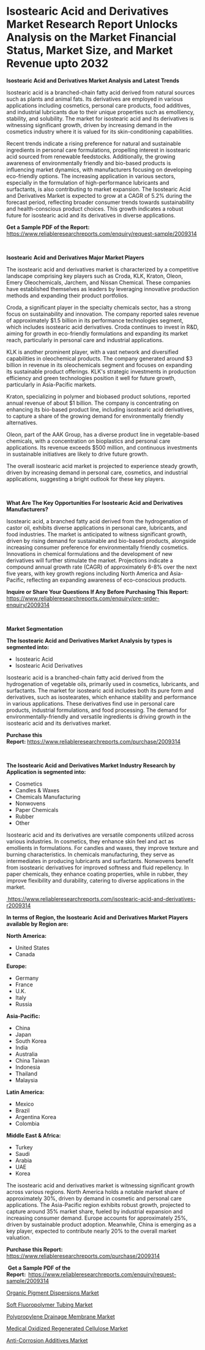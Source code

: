 <p><h1>Isostearic Acid and Derivatives Market Research Report Unlocks Analysis on the Market Financial Status, Market Size, and Market Revenue upto 2032</h1></p><p><strong>Isostearic Acid and Derivatives Market Analysis and Latest Trends</strong></p>
<p><p>Isostearic acid is a branched-chain fatty acid derived from natural sources such as plants and animal fats. Its derivatives are employed in various applications including cosmetics, personal care products, food additives, and industrial lubricants due to their unique properties such as emolliency, stability, and solubility. The market for isostearic acid and its derivatives is witnessing significant growth, driven by increasing demand in the cosmetics industry where it is valued for its skin-conditioning capabilities.</p><p>Recent trends indicate a rising preference for natural and sustainable ingredients in personal care formulations, propelling interest in isostearic acid sourced from renewable feedstocks. Additionally, the growing awareness of environmentally friendly and bio-based products is influencing market dynamics, with manufacturers focusing on developing eco-friendly options. The increasing application in various sectors, especially in the formulation of high-performance lubricants and surfactants, is also contributing to market expansion. The Isostearic Acid and Derivatives Market is expected to grow at a CAGR of 5.2% during the forecast period, reflecting broader consumer trends towards sustainability and health-conscious product choices. This growth indicates a robust future for isostearic acid and its derivatives in diverse applications.</p></p>
<p><strong>Get a Sample PDF of the Report:&nbsp;</strong> <a href="https://www.reliableresearchreports.com/enquiry/request-sample/2009314?utm_campaign=102&utm_medium=2&utm_source=Github&utm_content=ia&utm_term=05022025&utm_id=isostearic-acid-and-derivatives">https://www.reliableresearchreports.com/enquiry/request-sample/2009314</a></p>
<p>&nbsp;</p>
<p><strong>Isostearic Acid and Derivatives Major Market Players</strong></p>
<p><p>The isostearic acid and derivatives market is characterized by a competitive landscape comprising key players such as Croda, KLK, Kraton, Oleon, Emery Oleochemicals, Jarchem, and Nissan Chemical. These companies have established themselves as leaders by leveraging innovative production methods and expanding their product portfolios.</p><p>Croda, a significant player in the specialty chemicals sector, has a strong focus on sustainability and innovation. The company reported sales revenue of approximately $1.5 billion in its performance technologies segment, which includes isostearic acid derivatives. Croda continues to invest in R&D, aiming for growth in eco-friendly formulations and expanding its market reach, particularly in personal care and industrial applications.</p><p>KLK is another prominent player, with a vast network and diversified capabilities in oleochemical products. The company generated around $3 billion in revenue in its oleochemicals segment and focuses on expanding its sustainable product offerings. KLK's strategic investments in production efficiency and green technologies position it well for future growth, particularly in Asia-Pacific markets.</p><p>Kraton, specializing in polymer and biobased product solutions, reported annual revenue of about $1 billion. The company is concentrating on enhancing its bio-based product line, including isostearic acid derivatives, to capture a share of the growing demand for environmentally friendly alternatives.</p><p>Oleon, part of the AAK Group, has a diverse product line in vegetable-based chemicals, with a concentration on bioplastics and personal care applications. Its revenue exceeds $500 million, and continuous investments in sustainable initiatives are likely to drive future growth.</p><p>The overall isostearic acid market is projected to experience steady growth, driven by increasing demand in personal care, cosmetics, and industrial applications, suggesting a bright outlook for these key players.</p></p>
<p>&nbsp;</p>
<p><strong>What Are The Key Opportunities For Isostearic Acid and Derivatives Manufacturers?</strong></p>
<p><p>Isostearic acid, a branched fatty acid derived from the hydrogenation of castor oil, exhibits diverse applications in personal care, lubricants, and food industries. The market is anticipated to witness significant growth, driven by rising demand for sustainable and bio-based products, alongside increasing consumer preference for environmentally friendly cosmetics. Innovations in chemical formulations and the development of new derivatives will further stimulate the market. Projections indicate a compound annual growth rate (CAGR) of approximately 6-8% over the next five years, with key growth regions including North America and Asia-Pacific, reflecting an expanding awareness of eco-conscious products.</p></p>
<p><strong>Inquire or Share Your Questions If Any Before Purchasing This Report:</strong> <a href="https://www.reliableresearchreports.com/enquiry/pre-order-enquiry/2009314?utm_campaign=102&utm_medium=2&utm_source=Github&utm_content=ia&utm_term=05022025&utm_id=isostearic-acid-and-derivatives">https://www.reliableresearchreports.com/enquiry/pre-order-enquiry/2009314</a></p>
<p>&nbsp;</p>
<p><strong>Market Segmentation</strong></p>
<p><strong>The Isostearic Acid and Derivatives Market Analysis by types is segmented into:</strong></p>
<p><ul><li>Isostearic Acid</li><li>Isostearic Acid Derivatives</li></ul></p>
<p><p>Isostearic acid is a branched-chain fatty acid derived from the hydrogenation of vegetable oils, primarily used in cosmetics, lubricants, and surfactants. The market for isostearic acid includes both its pure form and derivatives, such as isostearates, which enhance stability and performance in various applications. These derivatives find use in personal care products, industrial formulations, and food processing. The demand for environmentally-friendly and versatile ingredients is driving growth in the isostearic acid and its derivatives market.</p></p>
<p><strong>Purchase this Report:&nbsp;</strong><a href="https://www.reliableresearchreports.com/purchase/2009314?utm_campaign=102&utm_medium=2&utm_source=Github&utm_content=ia&utm_term=05022025&utm_id=isostearic-acid-and-derivatives">https://www.reliableresearchreports.com/purchase/2009314</a></p>
<p>&nbsp;</p>
<p><strong>The Isostearic Acid and Derivatives Market Industry Research by Application is segmented into:</strong></p>
<p><ul><li>Cosmetics</li><li>Candles & Waxes</li><li>Chemicals Manufacturing</li><li>Nonwovens</li><li>Paper Chemicals</li><li>Rubber</li><li>Other</li></ul></p>
<p><p>Isostearic acid and its derivatives are versatile components utilized across various industries. In cosmetics, they enhance skin feel and act as emollients in formulations. For candles and waxes, they improve texture and burning characteristics. In chemicals manufacturing, they serve as intermediates in producing lubricants and surfactants. Nonwovens benefit from isostearic derivatives for improved softness and fluid repellency. In paper chemicals, they enhance coating properties, while in rubber, they improve flexibility and durability, catering to diverse applications in the market.</p></p>
<p><a href="https://www.reliableresearchreports.com/isostearic-acid-and-derivatives-r2009314?utm_campaign=102&utm_medium=2&utm_source=Github&utm_content=ia&utm_term=05022025&utm_id=isostearic-acid-and-derivatives">&nbsp;https://www.reliableresearchreports.com/isostearic-acid-and-derivatives-r2009314</a></p>
<p><strong>In terms of Region, the Isostearic Acid and Derivatives Market Players available by Region are:</strong></p>
<p>
    <p> <strong> North America: </strong>
        <ul>
            <li>United States</li>
            <li>Canada</li>
        </ul>
        </p> 
    <p> <strong> Europe: </strong>
        <ul>
            <li>Germany</li>
            <li>France</li>
            <li>U.K.</li>
            <li>Italy</li>
            <li>Russia</li>
        </ul>
        </p> 
    <p> <strong> Asia-Pacific: </strong>
        <ul>
            <li>China</li>
            <li>Japan</li>
            <li>South Korea</li>
            <li>India</li>
            <li>Australia</li>
            <li>China Taiwan</li>
            <li>Indonesia</li>
            <li>Thailand</li>
            <li>Malaysia</li>
        </ul>
        </p> 
    <p> <strong> Latin America: </strong>
        <ul>
            <li>Mexico</li>
            <li>Brazil</li>
            <li>Argentina Korea</li>
            <li>Colombia</li>
        </ul>
        </p> 
    <p> <strong> Middle East & Africa: </strong>
        <ul>
            <li>Turkey</li>
            <li>Saudi</li>
            <li>Arabia</li>
            <li>UAE</li>
            <li>Korea</li>
        </ul>
    </p>
    </p>
<p><p>The isostearic acid and derivatives market is witnessing significant growth across various regions. North America holds a notable market share of approximately 30%, driven by demand in cosmetic and personal care applications. The Asia-Pacific region exhibits robust growth, projected to capture around 35% market share, fueled by industrial expansion and increasing consumer demand. Europe accounts for approximately 25%, driven by sustainable product adoption. Meanwhile, China is emerging as a key player, expected to contribute nearly 20% to the overall market valuation.</p></p>
<p><strong>Purchase this Report: </strong><a href="https://www.reliableresearchreports.com/purchase/2009314?utm_campaign=102&utm_medium=2&utm_source=Github&utm_content=ia&utm_term=05022025&utm_id=isostearic-acid-and-derivatives">https://www.reliableresearchreports.com/purchase/2009314</a></p>
<p>&nbsp;<strong>Get a Sample PDF of the Report:&nbsp;&nbsp;</strong><a href="https://www.reliableresearchreports.com/enquiry/request-sample/2009314?utm_campaign=102&utm_medium=2&utm_source=Github&utm_content=ia&utm_term=05022025&utm_id=isostearic-acid-and-derivatives">https://www.reliableresearchreports.com/enquiry/request-sample/2009314</a></p>
<p><strong></strong></p>
<p><p><a href="https://github.com/tumacaakesha78/Market-Research-Report-List-1/blob/main/organic-pigment-dispersions-market.md?utm_campaign=102&utm_medium=2&utm_source=Github&utm_content=ia&utm_term=05022025&utm_id=isostearic-acid-and-derivatives">Organic Pigment Dispersions Market</a></p><p><a href="https://github.com/pinzinyaah/Market-Research-Report-List-1/blob/main/soft-fluoropolymer-tubing-market.md?utm_campaign=102&utm_medium=2&utm_source=Github&utm_content=ia&utm_term=05022025&utm_id=isostearic-acid-and-derivatives">Soft Fluoropolymer Tubing Market</a></p><p><a href="https://github.com/dbichayison/Market-Research-Report-List-1/blob/main/polypropylene-drainage-membrane-market.md?utm_campaign=102&utm_medium=2&utm_source=Github&utm_content=ia&utm_term=05022025&utm_id=isostearic-acid-and-derivatives">Polypropylene Drainage Membrane Market</a></p><p><a href="https://github.com/pearlinewhite4692/Market-Research-Report-List-1/blob/main/medical-oxidized-regenerated-cellulose-market.md?utm_campaign=102&utm_medium=2&utm_source=Github&utm_content=ia&utm_term=05022025&utm_id=isostearic-acid-and-derivatives">Medical Oxidized Regenerated Cellulose Market</a></p><p><a href="https://github.com/nafidurii/Market-Research-Report-List-1/blob/main/anti-corrosion-additives-market.md?utm_campaign=102&utm_medium=2&utm_source=Github&utm_content=ia&utm_term=05022025&utm_id=isostearic-acid-and-derivatives">Anti-Corrosion Additives Market</a></p></p>